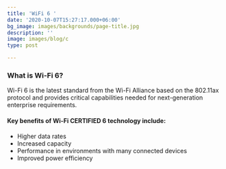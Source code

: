 ```yaml
---
title: 'WiFi 6 '
date: '2020-10-07T15:27:17.000+06:00'
bg_image: images/backgrounds/page-title.jpg
description: ''
image: images/blog/c
type: post

---
```

### 

### What is Wi-Fi 6?

Wi-Fi 6 is the latest standard from the Wi-Fi Alliance based on the 802.11ax protocol and provides critical capabilities needed for next-generation enterprise requirements.

#### Key benefits of Wi-Fi CERTIFIED 6 technology include:

* Higher data rates
* Increased capacity
* Performance in environments with many connected devices
* Improved power efficiency